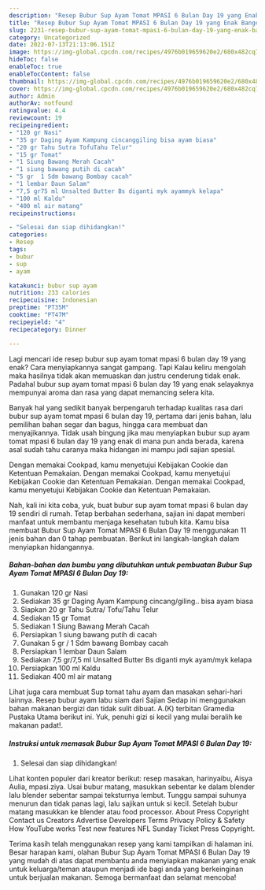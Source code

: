 ```yaml
---
description: "Resep Bubur Sup Ayam Tomat MPASI 6 Bulan Day 19 yang Enak Banget, Buat Buka Puasa Enak Banget"
title: "Resep Bubur Sup Ayam Tomat MPASI 6 Bulan Day 19 yang Enak Banget, Buat Buka Puasa Enak Banget"
slug: 2231-resep-bubur-sup-ayam-tomat-mpasi-6-bulan-day-19-yang-enak-banget-buat-buka-puasa-enak-banget
category: Uncategorized
date: 2022-07-13T21:13:06.151Z
image: https://img-global.cpcdn.com/recipes/4976b019659620e2/680x482cq70/bubur-sup-ayam-tomat-mpasi-6-bulan-day-19-foto-resep-utama.jpg
hideToc: false
enableToc: true
enableTocContent: false
thumbnail: https://img-global.cpcdn.com/recipes/4976b019659620e2/680x482cq70/bubur-sup-ayam-tomat-mpasi-6-bulan-day-19-foto-resep-utama.jpg
cover: https://img-global.cpcdn.com/recipes/4976b019659620e2/680x482cq70/bubur-sup-ayam-tomat-mpasi-6-bulan-day-19-foto-resep-utama.jpg
author: Admin
authorAv: notfound
ratingvalue: 4.4
reviewcount: 19
recipeingredient:
- "120 gr Nasi"
- "35 gr Daging Ayam Kampung cincanggiling bisa ayam biasa"
- "20 gr Tahu Sutra TofuTahu Telur"
- "15 gr Tomat"
- "1 Siung Bawang Merah Cacah"
- "1 siung bawang putih di cacah"
- "5 gr  1 Sdm bawang Bombay cacah"
- "1 lembar Daun Salam"
- "7,5 gr75 ml Unsalted Butter Bs diganti myk ayammyk kelapa"
- "100 ml Kaldu"
- "400 ml air matang"
recipeinstructions:

- "Selesai dan siap dihidangkan!"
categories:
- Resep
tags:
- bubur
- sup
- ayam

katakunci: bubur sup ayam 
nutrition: 233 calories
recipecuisine: Indonesian
preptime: "PT35M"
cooktime: "PT47M"
recipeyield: "4"
recipecategory: Dinner

---
```



Lagi mencari ide resep bubur sup ayam tomat mpasi 6 bulan day 19 yang enak? Cara menyiapkannya sangat gampang. Tapi Kalau keliru mengolah maka hasilnya tidak akan memuaskan dan justru cenderung tidak enak. Padahal bubur sup ayam tomat mpasi 6 bulan day 19 yang enak selayaknya mempunyai aroma dan rasa yang dapat memancing selera kita.


Banyak hal yang sedikit banyak berpengaruh terhadap kualitas rasa dari bubur sup ayam tomat mpasi 6 bulan day 19, pertama dari jenis bahan, lalu pemilihan bahan segar dan bagus, hingga cara membuat dan menyajikannya. Tidak usah bingung jika mau menyiapkan bubur sup ayam tomat mpasi 6 bulan day 19 yang enak di mana pun anda berada, karena asal sudah tahu caranya maka hidangan ini mampu jadi sajian spesial.

Dengan memakai Cookpad, kamu menyetujui Kebijakan Cookie dan Ketentuan Pemakaian. Dengan memakai Cookpad, kamu menyetujui Kebijakan Cookie dan Ketentuan Pemakaian. Dengan memakai Cookpad, kamu menyetujui Kebijakan Cookie dan Ketentuan Pemakaian.


Nah, kali ini kita coba, yuk, buat bubur sup ayam tomat mpasi 6 bulan day 19 sendiri di rumah. Tetap berbahan sederhana, sajian ini dapat memberi manfaat untuk membantu menjaga kesehatan tubuh kita. Kamu bisa membuat Bubur Sup Ayam Tomat MPASI 6 Bulan Day 19 menggunakan 11 jenis bahan dan 0 tahap pembuatan. Berikut ini langkah-langkah dalam menyiapkan hidangannya.

<!--inarticleads1-->

##### Bahan-bahan dan bumbu yang dibutuhkan untuk pembuatan Bubur Sup Ayam Tomat MPASI 6 Bulan Day 19:

1. Gunakan 120 gr Nasi
1. Sediakan 35 gr Daging Ayam Kampung cincang/giling.. bisa ayam biasa
1. Siapkan 20 gr Tahu Sutra/ Tofu/Tahu Telur
1. Sediakan 15 gr Tomat
1. Sediakan 1 Siung Bawang Merah Cacah
1. Persiapkan 1 siung bawang putih di cacah
1. Gunakan 5 gr / 1 Sdm bawang Bombay cacah
1. Persiapkan 1 lembar Daun Salam
1. Sediakan 7,5 gr/7,5 ml Unsalted Butter Bs diganti myk ayam/myk kelapa
1. Persiapkan 100 ml Kaldu
1. Sediakan 400 ml air matang


Lihat juga cara membuat Sup tomat tahu ayam dan masakan sehari-hari lainnya. Resep bubur ayam labu siam dari Sajian Sedap ini menggunakan bahan makanan bergizi dan tidak sulit dibuat. A.(K) terbitan Gramedia Pustaka Utama berikut ini. Yuk, penuhi gizi si kecil yang mulai beralih ke makanan padat!. 

<!--inarticleads2-->

##### Instruksi untuk memasak Bubur Sup Ayam Tomat MPASI 6 Bulan Day 19:


1. Selesai dan siap dihidangkan!

Lihat konten populer dari kreator berikut: resep masakan, harinyaibu, Aisya Aulia, mpasi.ziya. Usai bubur matang, masukkan sebentar ke dalam blender lalu blender sebentar sampai teksturnya lembut. Tunggu sampai suhunya menurun dan tidak panas lagi, lalu sajikan untuk si kecil. Setelah bubur matang masukkan ke blender atau food processor. About Press Copyright Contact us Creators Advertise Developers Terms Privacy Policy &amp; Safety How YouTube works Test new features NFL Sunday Ticket Press Copyright. 

Terima kasih telah menggunakan resep yang kami tampilkan di halaman ini. Besar harapan kami, olahan Bubur Sup Ayam Tomat MPASI 6 Bulan Day 19 yang mudah di atas dapat membantu anda menyiapkan makanan yang enak untuk keluarga/teman ataupun menjadi ide bagi anda yang berkeinginan untuk berjualan makanan. Semoga bermanfaat dan selamat mencoba!
